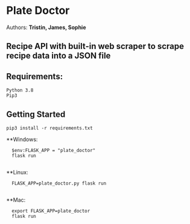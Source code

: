 # Plate Doctor
Authors:
**Tristin, James, Sophie**

## Recipe API with built-in web scraper to scrape recipe data into a JSON file

## Requirements:
```
Python 3.8
Pip3

```
## Getting Started

```
pip3 install -r requirements.txt

```

**Windows:
```
  $env:FLASK_APP = "plate_doctor"
  flask run
  
```
**Linux:
```
  FLASK_APP=plate_doctor.py flask run
  
```
**Mac:
```
  export FLASK_APP=plate_doctor
  flask run

```
